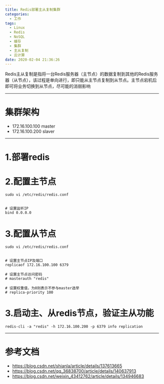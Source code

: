 ```yaml
---
title: Redis部署主从复制集群
categories:
  - 工作
tags:
  - Linux
  - Redis
  - NoSQL
  - 缓存
  - 集群
  - 主从复制
  - 云计算
date: 2020-02-04 21:36:26
---
```


Redis主从复制是指将一台Redis服务器（主节点）的数据复制到其他的Redis服务器（从节点），该过程是单向进行，即只能从主节点复制到从节点。主节点宕机后即可将业务切换到从节点，尽可能的消弱影响

---------

# 集群架构

- 172.16.100.100  master
- 172.16.100.200  slaver

---------

# 1.部署redis

# 2.配置主节点

    sudo vi /etc/redis/redis.conf


    # 设置监听IP
    bind 0.0.0.0

# 3.配置从节点

    sudo vi /etc/redis/redis.conf


    # 设置主节点IP及端口
    replicaof 172.16.100.100 6379

    # 设置主节点访问密码
    # masterauth "redis"

    # 设置权重值，为0则表示不参与master选举
    # replica-priority 100

# 3.启动主、从redis节点，验证主从功能

    redis-cli -a "redis" -h 172.16.100.200 -p 6379 info replication

---------

# 参考文档

- https://blog.csdn.net/shianla/article/details/137613665
- https://blog.csdn.net/qq_36838700/article/details/140637913
- https://blog.csdn.net/weixin_43412762/article/details/134946683